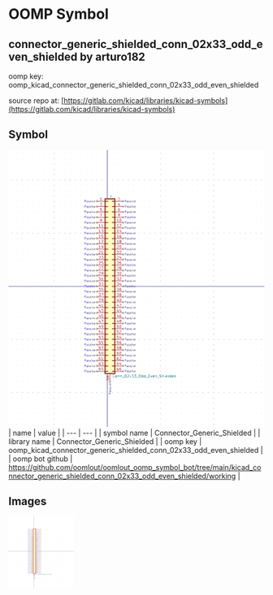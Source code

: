 # OOMP Symbol  
## connector_generic_shielded_conn_02x33_odd_even_shielded  by arturo182  
  
oomp key: oomp_kicad_connector_generic_shielded_conn_02x33_odd_even_shielded  
  
source repo at: [https://gitlab.com/kicad/libraries/kicad-symbols](https://gitlab.com/kicad/libraries/kicad-symbols)  
## Symbol  
  
[![working.png](working_600.png)](working.png)  
| name | value | 
| --- | --- | 
| symbol name | Connector_Generic_Shielded | 
| library name | Connector_Generic_Shielded | 
| oomp key | oomp_kicad_connector_generic_shielded_conn_02x33_odd_even_shielded | 
| oomp bot github | https://github.com/oomlout/oomlout_oomp_symbol_bot/tree/main/kicad_connector_generic_shielded_conn_02x33_odd_even_shielded/working | 
## Images  
  
[![working.png](working_140.png)](working.png)  
